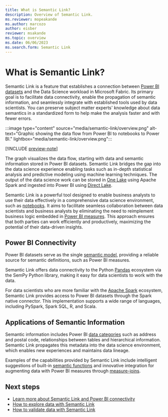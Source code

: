 ```yaml
---
title: What is Semantic Link?
description: Overview of Semantic Link.
ms.reviewer: mopeakande
ms.author: marcozo
author: eisber
reviewer: msakande
ms.topic: overview 
ms.date: 06/06/2023
ms.search.form: Semantic Link
---
```


# What is Semantic Link?
<!-- 2. Introductory paragraph ----------------------------------------------------------

Required: The introductory paragraph helps customers quickly determine whether an article is
relevant. Describe in customer-friendly terms what the service is and does, and why the customer
should care. Keep it short for the intro. You can go into more detail later in the article. Many
services add artwork or videos below the introduction.

-->

Semantic Link is a feature that establishes a connection between [Power BI datasets](../power-bi/connect-data/service-datasets-understand) and the Data Science workload in Microsoft Fabric. Its primary goal is to facilitate data connectivity, enable the propagation of semantic information, and seamlessly integrate with established tools used by data scientists.
You can preserve subject matter experts' knowledge about data semantics in a standardized form to help make the analysis faster and with fewer errors.

:::image type="content" source="media/semantic-link/overview.png" alt-text="Graphic showing the data flow from Power BI to notebooks to Power BI." lightbox="media/semantic-link/overview.png":::

[!INCLUDE [preview-note](../includes/preview-note.md)]

<!-- 3. Article body ------------------------------------------------------------ Required: After
the intro, you can develop your overview by discussing the features that answer the "Why should I
care" question with a bit more depth. Be sure to call out any basic requirements and dependencies,
as well as limitations or overhead. Don't catalog every feature, and some may only need to be
mentioned as available, without any discussion.

-->

The graph visualizes the data flow, starting with data and semantic information stored in Power BI datasets. Semantic Link bridges the gap into the data science experience enabling tasks such as in-depth statistical analysis and predictive modeling using machine learning techniques.
The output of the data science work can be stored in [One Lake](../fabric/onelake/onelake-overview) using Apache Spark and ingested into Power BI using [Direct Lake](../power-bi/enterprise/directlake-overview).

Semantic Link is a powerful tool designed to enable business analysts to use their data effectively in a comprehensive data science environment, such as [notebooks](../fabric/data-engineering/how-to-use-notebook). It aims to facilitate seamless collaboration between data scientists and business analysts by eliminating the need to reimplement business logic embedded in [Power BI measures](../power-bi/transform-model/desktop-measures#understanding-measures). This approach ensures that both parties can work efficiently and productively, maximizing the potential of their data-driven insights.

## Power BI Connectivity

Power BI datasets serve as the single [semantic model](../analysis-services/tom/introduction-to-the-tabular-object-model-tom-in-analysis-services-amo?view=asallproducts-allversions), providing a reliable source for semantic definitions, such as Power BI measures.

Semantic Link offers data connectivity to the Python [Pandas](https://pandas.pydata.org/) ecosystem via the SemPy Python library, making it easy for data scientists to work with the data.

For data scientists who are more familiar with the [Apache Spark](https://spark.apache.org/) ecosystem, Semantic Link provides access to Power BI datasets through the Spark native connector. This implementation supports a wide range of languages, including PySpark, Spark SQL, R, and Scala.

## Applications of Semantic Information

Semantic information includes Power BI [data categories](../power-bi/transform-model/desktop-data-categorization) such as address and postal code, relationships between tables and hierarchical information.
Semantic Link propagates this metadata into the data science environment, which enables new experiences and maintains data lineage.

Examples of the capabilities provided by Semantic Link include intelligent suggestions of built-in [semantic functions](./semantic-link-powerbi.md#semantic-functions) and innovative integration for augmenting data with Power BI measures through [measure-joins](./semantic-link-powerbi.md#measure-join).

## Next steps
<!-- 5. Next steps ------------------------------------------------------------------------

Required: In Overview articles, provide at least one next step and no more than three. Next steps in
overview articles will often link to a quickstart. Use regular links; do not use a blue box link.
What you link to will depend on what is really a next step for the customer. Do not use a "More info
section" or a "Resources section" or a "See also section".

TODO: Add your next step link(s) -->

- [Learn more about Semantic Link and Power BI connectivity](semantic-link-powerbi.md)
- [How to explore data with Semantic Link](semantic-link-explore-data.md)
- [How to validate data with Semantic Link](semantic-link-validate-data.md)
